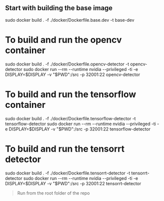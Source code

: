 ## Start with building the base image
sudo docker build . -f ./docker/Dockerfile.base.dev -t base-dev

# To build and run the opencv container
sudo docker build . -f ./docker/Dockerfile.opencv-detector -t opencv-detector
sudo docker run --rm --runtime nvidia --privileged -ti -e DISPLAY=$DISPLAY -v "$PWD":/src -p 32001:22 opencv-detector

# To build and run the tensorflow container
sudo docker build . -f ./docker/Dockerfile.tensorflow-detector -t tensorflow-detector
sudo docker run --rm --runtime nvidia --privileged -ti -e DISPLAY=$DISPLAY -v "$PWD":/src -p 32001:22 tensorflow-detector

# To build and run the tensorrt detector
sudo docker build . -f ./docker/Dockerfile.tensorrt-detector -t tensorrt-detector
sudo docker run --rm --runtime nvidia --privileged -ti -e DISPLAY=$DISPLAY -v "$PWD":/src -p 32001:22 tensorrt-detector

> Run from the root folder of the repo
